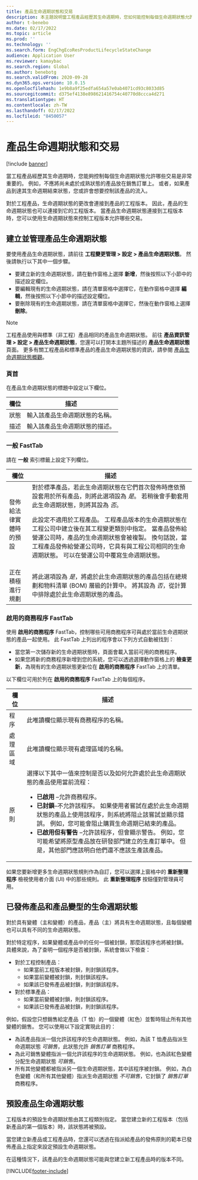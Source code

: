 ```yaml
---
title: 產品生命週期狀態和交易
description: 本主題說明當工程產品經歷其生命週期時，您如何能控制每個生命週期狀態允許哪些交易。
author: t-benebo
ms.date: 02/17/2022
ms.topic: article
ms.prod: ''
ms.technology: ''
ms.search.form: EngChgEcoResProductLifecycleStateChange
audience: Application User
ms.reviewer: kamaybac
ms.search.region: Global
ms.author: benebotg
ms.search.validFrom: 2020-09-28
ms.dyn365.ops.version: 10.0.15
ms.openlocfilehash: 1e9b8a9f25edfa654a57e0ab4071cd93c8033d85
ms.sourcegitcommit: d375ef4138e898621416754c40770d8ccca4d271
ms.translationtype: HT
ms.contentlocale: zh-TW
ms.lasthandoff: 02/17/2022
ms.locfileid: "8450057"
---
```

# <a name="product-lifecycle-states-and-transactions"></a>產品生命週期狀態和交易

[!include [banner](../includes/banner.md)]

當工程產品經歷其生命週期時，您能夠控制每個生命週期狀態允許哪些交易是非常重要的。 例如，不應將尚未處於成熟狀態的產品放在銷售訂單上。 或者，如果產品到達其生命週期結束狀態，您或許會想要控制該產品的流入。

對於工程產品，生命週期狀態的更改會連接到產品的工程版本。 因此，產品的生命週期狀態也可以連接到它的工程版本。 當產品生命週期狀態連接到工程版本時，您可以使用生命週期狀態來控制工程版本允許哪些交易。

## <a name="create-and-manage-product-lifecycle-states"></a>建立並管理產品生命週期狀態

要使用產品生命週期狀態，請前往 **工程變更管理 \> 設定 \> 產品生命週期狀態**。 然後請執行以下其中一個步驟。

- 要建立新的生命週期狀態，請在動作窗格上選擇 **新增**，然後按照以下小節中的描述設定欄位。
- 要編輯現有的生命週期狀態，請在清單窗格中選擇它，在動作窗格中選擇 **編輯**，然後按照以下小節中的描述設定欄位。
- 要刪除現有的生命週期狀態，請在清單窗格中選擇它，然後在動作窗格上選擇 **刪除**。

> [!NOTE]
> 工程產品使用與標準（非工程）產品相同的產品生命週期狀態。 前往 **產品資訊管理 \> 設定 \> 產品生命週期狀態**，您還可以打開本主題所描述的 **產品生命週期狀態** 頁面。 更多有關工程產品和標準產品的產品生命週期狀態的資訊，請參閱 [產品生命週期狀態概觀](../pim/product-lifecycle.md)。

### <a name="header"></a>頁首

在產品生命週期狀態的標題中設定以下欄位。

| 欄位 | 描述 |
|---|---|
| 狀態 | 輸入該產品生命週期狀態的名稱。 |
| 描述 | 輸入該產品生命週期狀態的描述。 |

### <a name="general-fasttab"></a>一般 FastTab

請在 **一般** 索引標籤上設定下列欄位。

| 欄位 | 描述 |
|---|---|
| 發佈給法律實體時的預設 | 對於標準產品，若此生命週期狀態在它們首次發佈時應依預設套用於所有產品，則將此選項設為 *是*。 若稍後會手動套用此生命週期狀態，則將其設為 *否*。<p>此設定不適用於工程產品。 工程產品版本的生命週期狀態在工程公司中建立後在其工程變更類別中指定。 當產品發佈給營運公司時，產品的生命週期狀態會被複製。 換句話說，當工程產品發佈給營運公司時，它具有與工程公司相同的生命週期狀態。 可以在營運公司中覆寫生命週期狀態。</p> |
| 正在積極進行規劃 | 將此選項設為 *是*，將處於此生命週期狀態的產品包括在總規劃和物料清單 (BOM) 層級的計算中。 將其設為 *否*，從計算中排除處於此生命週期狀態的產品。 |

### <a name="enabled-business-processes-fasttab"></a>啟用的商務程序 FastTab

使用 **啟用的商務程序** FastTab，控制哪些可用商務程序可與處於當前生命週期狀態的產品一起使用。 此 FastTab 上列出的程序會以下列方式自動被找到：

- 當您第一次儲存新的生命週期狀態時，頁面會載入當前可用的商務程序。
- 如果您將新的商務程序新增到您的系統，您可以透過選擇動作窗格上的 **檢查更新**，為現有的生命週期狀態更新位在 **啟用的商務程序** FastTab 上的清單。

以下欄位可用於列在 **啟用的商務程序** FastTab 上的每個程序。

| 欄位 | 描述 |
|---|---|
| 程序 | 此唯讀欄位顯示現有商務程序的名稱。 |
| 處理區域 | 此唯讀欄位顯示現有處理區域的名稱。 |
| 原則 | 選擇以下其中一值來控制是否以及如何允許處於此生命週期狀態的產品使用當前流程：<ul><li>**已啟用** –允許商務程序。</li><li>**已封鎖**–不允許該程序。 如果使用者嘗試在處於此生命週期狀態的產品上使用該程序，則系統將阻止該嘗試並顯示錯誤。 例如，您可能會阻止購買生命週期已結束的產品。</li><li>**已啟用但有警告** –允許該程序，但會顯示警告。 例如，您可能希望將原型產品放在研發部門建立的生產訂單中。 但是，其他部門應該明白他們還不應該生產該產品。</li></ul> |

如果您要新增更多生命週期狀態規則作為自訂，您可以選擇上窗格中的 **重新整理程序** 檢視使用者介面 (UI) 中的那些規則。 此 **重新整理程序** 按鈕僅對管理員可用。

## <a name="lifecycle-states-for-released-products-and-product-variants"></a>已發佈產品和產品變型的生命週期狀態

對於具有變體（主和變體）的產品，產品（主）將具有生命週期狀態，且每個變體也可以具有不同的生命週期狀態。

對於特定程序，如果變體或產品中的任何一個被封鎖，那麼該程序也將被封鎖。 具體來說，為了查明一個程序是否被封鎖，系統會做以下檢查：

- 對於工程控制產品：
  - 如果當前工程版本被封鎖，則封鎖該程序。
  - 如果當前變體被封鎖，則封鎖該程序。
  - 如果該已發佈產品被封鎖，則封鎖該程序。
- 對於標準產品：
  - 如果當前變體被封鎖，則封鎖該程序。
  - 如果該已發佈產品被封鎖，則封鎖該程序。

例如，假設您只想銷售給定產品（T 恤）的一個變體（紅色）並暫時阻止所有其他變體的銷售。 您可以使用以下設定實現此目的：

- 為該產品指派一個允許該程序的生命週期狀態。 例如，為該 T 恤產品指派生命週期狀態 *可銷售*，此狀態允許 *銷售訂單* 商務程序。
- 為此可銷售變體指派一個允許該程序的生命週期狀態。 例如，也為該紅色變體分配生命週期狀態 *可銷售*。
- 所有其他變體都被指派另一個生命週期狀態，其中該程序被封鎖。 例如，為白色變體（和所有其他變體）指派生命週期狀態 *不可銷售*，它封鎖了 *銷售訂單* 商務程序。

## <a name="default-product-lifecycle-states"></a>預設產品生命週期狀態

工程版本的預設生命週期狀態由其工程類別指定。 當您建立新的工程版本（包括新產品的第一個版本）時，該狀態將被預設。

當您建立新產品或工程產品時，您還可以透過在指派給產品的發佈原則的範本已發佈產品上指定來設定預設生命週期狀態。

在這種情況下，該產品的生命週期狀態可能與您建立新工程產品時的版本不同。

[!INCLUDE[footer-include](../../includes/footer-banner.md)]

